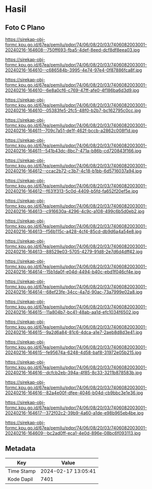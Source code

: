 # Hasil

## Foto C Plano

https://sirekap-obj-formc.kpu.go.id/67ea/pemilu/pdpr/74/06/08/20/03/7406082003001-20240216-164608--750ff693-fba5-4def-8eed-dcf8df8eea03.jpg

https://sirekap-obj-formc.kpu.go.id/67ea/pemilu/pdpr/74/06/08/20/03/7406082003001-20240216-164610--c686584b-3995-4e74-97e4-0f87886fca8f.jpg

https://sirekap-obj-formc.kpu.go.id/67ea/pemilu/pdpr/74/06/08/20/03/7406082003001-20240216-164610--6e8a0cf6-c769-47ff-afe0-4f186ba6d3d9.jpg

https://sirekap-obj-formc.kpu.go.id/67ea/pemilu/pdpr/74/06/08/20/03/7406082003001-20240216-164610--05383fe5-2fc5-48f0-b2b7-bc162795c0cc.jpg

https://sirekap-obj-formc.kpu.go.id/67ea/pemilu/pdpr/74/06/08/20/03/7406082003001-20240216-164611--709c7a51-de1f-462f-bccb-a2862c008f1d.jpg

https://sirekap-obj-formc.kpu.go.id/67ea/pemilu/pdpr/74/06/08/20/03/7406082003001-20240216-164611--541b43dc-8bc7-471a-b86b-cd720843f166.jpg

https://sirekap-obj-formc.kpu.go.id/67ea/pemilu/pdpr/74/06/08/20/03/7406082003001-20240216-164612--ccac2b72-c3b7-4c18-b1bb-6d5716037a94.jpg

https://sirekap-obj-formc.kpu.go.id/67ea/pemilu/pdpr/74/06/08/20/03/7406082003001-20240216-164612--f631f313-5c0d-4409-b5fd-fa652f20ef5e.jpg

https://sirekap-obj-formc.kpu.go.id/67ea/pemilu/pdpr/74/06/08/20/03/7406082003001-20240216-164613--c916630a-4296-4c9c-a108-499c6b5d0eb2.jpg

https://sirekap-obj-formc.kpu.go.id/67ea/pemilu/pdpr/74/06/08/20/03/7406082003001-20240216-164613--f56b115c-a428-4cf4-85cd-db9d6a4a54e8.jpg

https://sirekap-obj-formc.kpu.go.id/67ea/pemilu/pdpr/74/06/08/20/03/7406082003001-20240216-164613--88529e03-5705-4279-91d8-2e7d6d4dff42.jpg

https://sirekap-obj-formc.kpu.go.id/67ea/pemilu/pdpr/74/06/08/20/03/7406082003001-20240216-164614--15b1da0f-e04d-4494-b40c-ebd1f046cf4e.jpg

https://sirekap-obj-formc.kpu.go.id/67ea/pemilu/pdpr/74/06/08/20/03/7406082003001-20240216-164614--68ef23fe-34cc-4a7d-90ac-73a7999e02a8.jpg

https://sirekap-obj-formc.kpu.go.id/67ea/pemilu/pdpr/74/06/08/20/03/7406082003001-20240216-164615--11a804b7-bc41-48ab-aa1d-efc1034f6502.jpg

https://sirekap-obj-formc.kpu.go.id/67ea/pemilu/pdpr/74/06/08/20/03/7406082003001-20240216-164615--9a2d6a84-81c6-4dca-a1e7-2aeb8d8d3e41.jpg

https://sirekap-obj-formc.kpu.go.id/67ea/pemilu/pdpr/74/06/08/20/03/7406082003001-20240216-164615--fe95674a-6248-4d58-baf8-31972e05b215.jpg

https://sirekap-obj-formc.kpu.go.id/67ea/pemilu/pdpr/74/06/08/20/03/7406082003001-20240216-164616--dcfcb2eb-394a-4f85-8c33-3211b878583b.jpg

https://sirekap-obj-formc.kpu.go.id/67ea/pemilu/pdpr/74/06/08/20/03/7406082003001-20240216-164616--82a4e00f-dfee-4046-b04d-cb9bbc3e1e36.jpg

https://sirekap-obj-formc.kpu.go.id/67ea/pemilu/pdpr/74/06/08/20/03/7406082003001-20240216-164617--372f02c2-39b9-4a60-a1de-e98b965eb4be.jpg

https://sirekap-obj-formc.kpu.go.id/67ea/pemilu/pdpr/74/06/08/20/03/7406082003001-20240216-164609--bc2ad0ff-eca1-4e0d-896e-08bc6f093113.jpg


## Metadata

| Key        | Value               |
| ---------- | ------------------- |
| Time Stamp | 2024-02-17 13:05:41 |
| Kode Dapil | 7401                |



